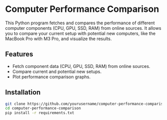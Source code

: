 # Computer Performance Comparison

This Python program fetches and compares the performance of different computer components (CPU, GPU, SSD, RAM) from online sources. It allows you to compare your current setup with potential new computers, like the MacBook Pro with M3 Pro, and visualize the results.

## Features
- Fetch component data (CPU, GPU, SSD, RAM) from online sources.
- Compare current and potential new setups.
- Plot performance comparison graphs.

## Installation

```bash
git clone https://github.com/yourusername/computer-performance-comparison.git
cd computer-performance-comparison
pip install -r requirements.txt
